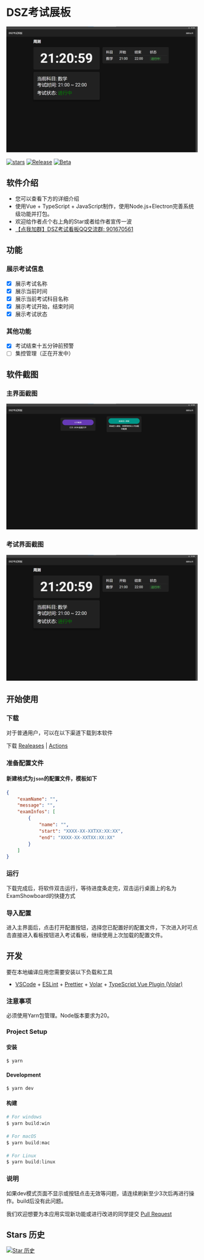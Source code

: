 # DSZ考试展板

![view](image/README/view.png)

[![stars](https://img.shields.io/github/stars/hello8693DSZ/dsz-exam-showboard?label=Stars)](https://github.com/hello8693DSZ/dsz-exam-showboard)
[![Release](https://img.shields.io/github/downloads/hello8693DSZ/dsz-exam-showboard/total?style=social&label=Downloads&logo=github)](https://github.com/hello8693DSZ/dsz-exam-showboard/releases/latest)
[![Beta](https://img.shields.io/github/v/release/hello8693DSZ/dsz-exam-showboard?include_prereleases&style=social-square&label=测试版)](https://github.com/hello8693DSZ/dsz-exam-showboard/releases/)

## 软件介绍
- 您可以查看下方的详细介绍
- 使用Vue + TypeScript + JavaScript制作，使用Node.js+Electron完善系统级功能并打包。
- 欢迎给作者点个右上角的Star或者给作者宣传一波
- [【点我加群】DSZ考试看板QQ交流群: 901670561](http://qm.qq.com/cgi-bin/qm/qr?_wv=1027&k=TIGkmk-8lHUtUj_D4BVZ95tY-MMA1IwF&authKey=2TIKZ838Aq7vWGyiMKx9vwi%2B1MfHqpCv7NZ4XpTl4QhpAW03ac7x8Gc%2FnnOougVi&noverify=0&group_code=901670561)

## 功能

### 展示考试信息
- [X] 展示考试名称
- [X] 展示当前时间
- [X] 展示当前考试科目名称
- [X] 展示考试开始，结束时间
- [X] 展示考试状态
      
### 其他功能
- [X] 考试结束十五分钟前预警
- [ ] 集控管理（正在开发中）

## 软件截图

### 主界面截图
![main](image/README/main.png)

### 考试界面截图
![view](image/README/view.png)

## 开始使用
### 下载
对于普通用户，可以在以下渠道下载到本软件

下载 [Realeases](https://github.com/hello8693DSZ/dsz-exam-showboard/releases) | [Actions](https://github.com/hello8693DSZ/dsz-exam-showboard/actions)

### 准备配置文件
#### 新建格式为`json`的配置文件，模板如下
```json
{
    "examName": "",
    "message": "",
    "examInfos": [
        {
            "name": "",
            "start": "XXXX-XX-XXTXX:XX:XX",
            "end": "XXXX-XX-XXTXX:XX:XX"
        }
    ]
}
```

### 运行
下载完成后，将软件双击运行，等待进度条走完，双击运行桌面上的名为ExamShowboard的快捷方式

### 导入配置
进入主界面后，点击打开配置按钮，选择您已配置好的配置文件，下次进入时可点击直接进入看板按钮进入考试看板，继续使用上次加载的配置文件。 

## 开发
要在本地编译应用您需要安装以下负载和工具

- [VSCode](https://code.visualstudio.com/) + [ESLint](https://marketplace.visualstudio.com/items?itemName=dbaeumer.vscode-eslint) + [Prettier](https://marketplace.visualstudio.com/items?itemName=esbenp.prettier-vscode) + [Volar](https://marketplace.visualstudio.com/items?itemName=Vue.volar) + [TypeScript Vue Plugin (Volar)](https://marketplace.visualstudio.com/items?itemName=Vue.vscode-typescript-vue-plugin)

### 注意事项

必须使用Yarn包管理。Node版本要求为20。

### Project Setup

#### 安装

```bash
$ yarn
```

#### Development

```bash
$ yarn dev
```

#### 构建

```bash
# For windows
$ yarn build:win

# For macOS
$ yarn build:mac

# For Linux
$ yarn build:linux
```

### 说明

如果dev模式页面不显示或按钮点击无效等问题，请连续刷新至少3次后再进行操作。build后没有此问题。

我们欢迎想要为本应用实现新功能或进行改进的同学提交 [Pull Request](https://github.com/hello8693DSZ/dsz-exam-showboard/pulls)

## Stars 历史

[![Star 历史](https://starchart.cc/hello8693DSZ/dsz-exam-showboard.svg?variant=adaptive)](https://starchart.cc/hello8693DSZ/dsz-exam-showboard)

<div align="center">


